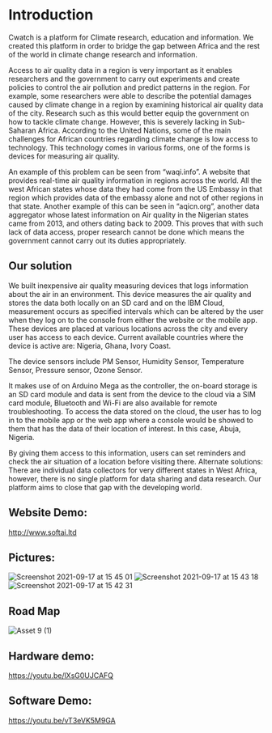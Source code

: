 # Introduction

Cwatch is a platform for Climate research, education and information. We created this platform in order to bridge the gap between Africa and the rest of the world in climate change research and information. 

Access to air quality data in a region is very important as it enables researchers and the government to carry out experiments and create policies to control the air pollution and predict patterns in the region. For example, some researchers were able to describe the potential damages caused by climate change in a region by examining historical air quality data of the city. Research such as this would better equip the government on how to tackle climate change. However, this is severely lacking in Sub-Saharan Africa. According to the United Nations, some of the main challenges for African countries regarding climate change is low access to technology. This technology comes in various forms, one of the forms is devices for measuring air quality.

An example of this problem can be seen from “waqi.info”. A website that provides real-time air quality information in regions across the world. All the west African states whose data they had come from the US Embassy in that region which provides data of the embassy alone and not of other regions in that state. Another example of this can be seen in “aqicn.org”, another data aggregator whose latest information on Air quality in the Nigerian states came from 2013, and others dating back to 2009. This proves that with such lack of data access, proper research cannot be done which means the government cannot carry out its duties appropriately.

## Our solution

We built inexpensive air quality measuring devices that logs information about the air in an environment. This device measures the air quality and stores the data both locally on an SD card and on the IBM Cloud, measurement occurs as specified intervals which can be altered by the user when they log on to the console from either the website or the mobile app. These devices are placed at various locations across the city and every user has access to each device. Current available countries where the device is active are: Nigeria, Ghana, Ivory Coast.

The device sensors include PM Sensor, Humidity Sensor, Temperature Sensor, Pressure sensor, Ozone Sensor.

It makes use of on Arduino Mega as the controller, the on-board storage is an SD card module and data is sent from the device to the cloud via a SIM card module, Bluetooth and Wi-Fi are also available for remote troubleshooting.
To access the data stored on the cloud, the user has to log in to the mobile app or the web app where a console would be showed to them that has the data of their location of interest. In this case, Abuja, Nigeria.

By giving them access to this information, users can set reminders and check the air situation of a location before visiting there.
Alternate solutions:
There are individual data collectors for very different states in West Africa, however, there is no single platform for data sharing and data research. Our platform aims to close that gap with the developing world.

## Website Demo:
http://www.softai.ltd

## Pictures: 

![Screenshot 2021-09-17 at 15 45 01](https://user-images.githubusercontent.com/30829595/134125178-bf39a972-4f81-4cef-bc5c-32f96e86638f.png)
![Screenshot 2021-09-17 at 15 43 18](https://user-images.githubusercontent.com/30829595/134125184-a4e52543-2cec-4c05-a20d-1f94fb9845a9.png)
![Screenshot 2021-09-17 at 15 42 31](https://user-images.githubusercontent.com/30829595/134125188-9bee471c-6fc8-4263-96ca-bfdb2205c8b1.png)


## Road Map
![Asset 9 (1)](https://user-images.githubusercontent.com/30829595/130590818-119478b2-7e2a-4922-aa92-63155948835f.png)

## Hardware demo:
https://youtu.be/lXsG0UJCAFQ

## Software Demo:
https://youtu.be/vT3eVK5M9GA
